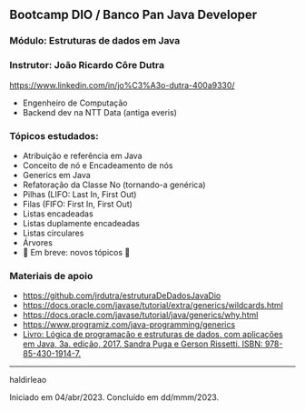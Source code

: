 ## Bootcamp DIO / Banco Pan Java Developer
### Módulo: Estruturas de dados em Java
### Instrutor: João Ricardo Côre Dutra
https://www.linkedin.com/in/jo%C3%A3o-dutra-400a9330/

- Engenheiro de Computação
- Backend dev na NTT Data (antiga everis)

### Tópicos estudados:
- Atribuição e referência em Java
- Conceito de nó e Encadeamento de nós
- Generics em Java
- Refatoração da Classe No (tornando-a genérica)
- Pilhas (LIFO: Last In, First Out)
- Filas (FIFO: First In, First Out)
- Listas encadeadas
- Listas duplamente encadeadas
- Listas circulares
- Árvores
- 🚧 Em breve: novos tópicos 🚧

### Materiais de apoio
- https://github.com/jrdutra/estruturaDeDadosJavaDio
- https://docs.oracle.com/javase/tutorial/extra/generics/wildcards.html
- https://docs.oracle.com/javase/tutorial/java/generics/why.html
- https://www.programiz.com/java-programming/generics
- [Livro: Lógica de programação e estruturas de dados, com aplicações em Java, 3a. edição, 2017. Sandra Puga e Gerson Rissetti. ISBN: 978-85-430-1914-7.](https://www.amazon.com/-/pt/dp/B06Y2CX7XM)
---
haldirleao

Iniciado em 04/abr/2023. Concluído em dd/mmm/2023.